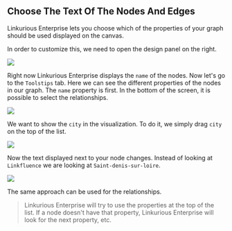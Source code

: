 ## Choose The Text Of The Nodes And Edges

Linkurious Enterprise lets you choose which of the properties of your graph should be used displayed on the canvas.

In order to customize this, we need to open the design panel on the right.

![](https://dl.dropboxusercontent.com/s/j9emxs72jlrkfn7/90.png?dl=0)

Right now Linkurious Enterprise displays the ```name``` of the nodes. Now let's go to the ```Toolstips``` tab. Here we can see the different properties of the nodes in our graph. The ```name``` property is first. In the bottom of the screen, it is possible to select the relationships.

![](https://dl.dropboxusercontent.com/s/h5vbkg2krgsbmh6/91.png?dl=0)

We want to show the ```city``` in the visualization. To do it, we simply drag ```city``` on the top of the list.

![](https://dl.dropboxusercontent.com/s/nvupr705s3on8g6/92.png?dl=0)

Now the text displayed next to your node changes. Instead of looking at ```Linkfluence``` we are looking at ```Saint-denis-sur-loire```.

![](https://dl.dropboxusercontent.com/s/0ew4ynw9m0bidna/93.png?dl=0)

The same approach can be used for the relationships.

> Linkurious Enterprise will try to use the properties at the top of the list. If a node doesn't have that property, Linkurious Enterprise will look for the next property, etc.
